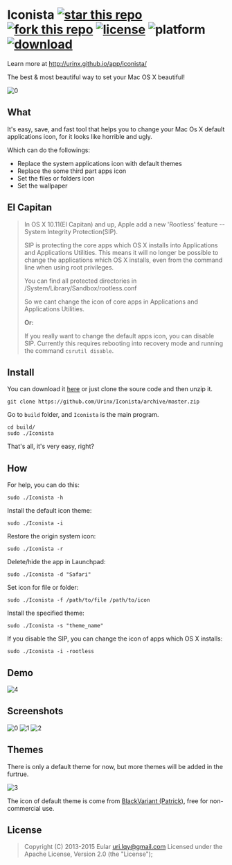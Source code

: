 # Iconista [![star this repo](http://github-svg-buttons.herokuapp.com/star.svg?user=Urinx&repo=Iconista&style=flat&background=1081C1)](http://github.com/Urinx/Iconista) [![fork this repo](http://github-svg-buttons.herokuapp.com/fork.svg?user=Urinx&repo=Iconista&style=flat&background=1081C1)](http://github.com/Urinx/Iconista/fork) [![license](https://img.shields.io/github/license/Urinx/Iconista.svg)](https://github.com/Urinx/Iconista/blob/master/LICENSE) ![platform](https://img.shields.io/badge/platform-osx-lightgrey.svg) [![download](https://img.shields.io/github/downloads/Urinx/Iconista/total.svg)](https://github.com/Urinx/Iconista/releases)

Learn more at http://urinx.github.io/app/iconista/

The best & most beautiful way to set your Mac OS X beautiful!

![0](./screenshots/0.png)

What
----
It's easy, save, and fast tool that helps you to change your Mac Os X default applications icon, for it looks like horrible and ugly.

Which can do the followings:
* Replace the system applications icon with default themes
* Replace the some third part apps icon
* Set the files or folders icon
* Set the wallpaper

El Capitan
----------
> In OS X 10.11(El Capitan) and up, Apple add a new 'Rootless' feature -- System Integrity Protection(SIP).
> 
> SIP is protecting the core apps which OS X installs into Applications and Applications Utilities. This means it will no longer be possible to change the applications which OS X installs, even from the command line when using root privileges.
> 
> You can find all protected directories in /System/Library/Sandbox/rootless.conf
> 
> So we cant change the icon of core apps in Applications and Applications Utilities.
> 
> **Or:**
> 
> If you really want to change the default apps icon, you can disable SIP. Currently this requires rebooting into recovery mode and running the command `csrutil disable`.

Install
-------
You can download it [here](https://github.com/Urinx/Iconista/releases) or just clone the soure code and then unzip it.
```
git clone https://github.com/Urinx/Iconista/archive/master.zip
```
Go to `build` folder, and `Iconista` is the main program.
```
cd build/
sudo ./Iconista
```
That's all, it's very easy, right?

How
---
For help, you can do this:
```
sudo ./Iconista -h
```
Install the default icon theme:
```
sudo ./Iconista -i
```
Restore the origin system icon:
```
sudo ./Iconista -r
```
Delete/hide the app in Launchpad:
```
sudo ./Iconista -d "Safari"
```
Set icon for file or folder:
```
sudo ./Iconista -f /path/to/file /path/to/icon
```
Install the specified theme:
```
sudo ./Iconista -s "theme_name"
```
If you disable the SIP, you can change the icon of apps which OS X installs:
```
sudo ./Iconista -i -rootless
```

Demo
----
![4](./screenshots/4.gif)

Screenshots
-----------
![0](./screenshots/0.png)
![1](./screenshots/1.png)
![2](./screenshots/2.png)

Themes
------
There is only a default theme for now, but more themes will be added in the furtrue.

![3](./screenshots/3.png)

The icon of default theme is come from [BlackVariant (Patrick)](http://blackvariant.deviantart.com), free for non-commercial use.

License
-------
> Copyright (C) 2013-2015 Eular <uri.lqy@gmail.com>
> Licensed under the Apache License, Version 2.0 (the "License");
